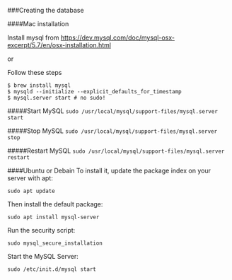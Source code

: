###Creating the database


####Mac installation

Install mysql from https://dev.mysql.com/doc/mysql-osx-excerpt/5.7/en/osx-installation.html

or

Follow these steps

````
$ brew install mysql
$ mysqld --initialize --explicit_defaults_for_timestamp
$ mysql.server start # no sudo!
````

#####Start MySQL
`sudo /usr/local/mysql/support-files/mysql.server start`

#####Stop MySQL
`sudo /usr/local/mysql/support-files/mysql.server stop`

#####Restart MySQL
`sudo /usr/local/mysql/support-files/mysql.server restart`

####Ubuntu or Debain
To install it, update the package index on your server with apt:

`sudo apt update`

Then install the default package:

`sudo apt install mysql-server`

Run the security script:

`sudo mysql_secure_installation`

Start the MySQL Server:

`sudo /etc/init.d/mysql start`